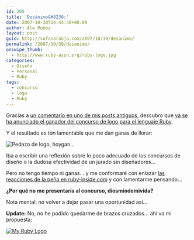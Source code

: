 ```yaml
---
id: 205
title: 'Desánimo&#8230;'
date: 2007-10-30T14:44:48+00:00
author: Ale Muñoz
layout: post
guid: http://sofanaranja.com/2007/10/30/desanimo/
permalink: /2007/10/30/desanimo/
onswipe_thumb:
  - http://www.ruby-assn.org/ruby-logo.jpg
categories:
  - Diseño
  - Personal
  - Ruby
tags:
  - concurso
  - logo
  - Ruby
---
```

Gracias a [un comentario en uno de mis posts antiguos](http://sofanaranja.com/2007/09/09/un-par-de-concursos-de-diseno/#comment-19984), descubro que [ya se ha anunciado el ganador del concurso de logo para el lenguaje Ruby](http://www.ruby-assn.org/logo-contest.html.en).

Y el resultado es *tan* lamentable que me dan ganas de llorar:

![Pedazo de logo, hoygan...](http://www.ruby-assn.org/ruby-logo.jpg)

Iba a escribir una reflexión sobre lo poco adecuado de los concursos de diseño o la dudosa efectividad de un jurado sin diseñadores...

Pero no tengo tiempo ni ganas... y me conformaré con enlazar [las reacciones de la peña en ruby-inside.com](http://www.rubyinside.com/so-heres-the-new-ruby-logo-639.html#comments) y con lamentarme pensando...

**¿Por qué no me presentaría al concurso, diosmiodemivida?**

Nota mental: no volver a dejar pasar una oportunidad así...

**Update:** No, no he podido quedarme de brazos cruzados... ahí va mi propuesta:

[![My Ruby Logo](http://farm3.static.flickr.com/2176/1806344630_72ee335896.jpg)](http://www.flickr.com/photos/bomberstudios/1806344630/)